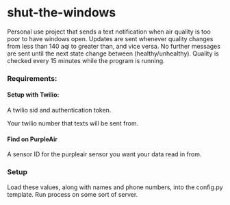 # shut-the-windows
Personal use project that sends a text notification when air quality is too poor to have windows open. Updates are sent whenever quality changes from less than 140 aqi to greater than, and vice versa. No further messages are sent until the next state change between (healthy/unhealthy). Quality is checked every 15 minutes while the program is running.

### Requirements:
#### Setup with Twilio:
A twilio sid and authentication token.

Your twilio number that texts will be sent from.

#### Find on PurpleAir
A sensor ID for the purpleair sensor you want your data read in from.

### Setup
Load these values, along with names and phone numbers, into the config.py template. Run process on some sort of server.


